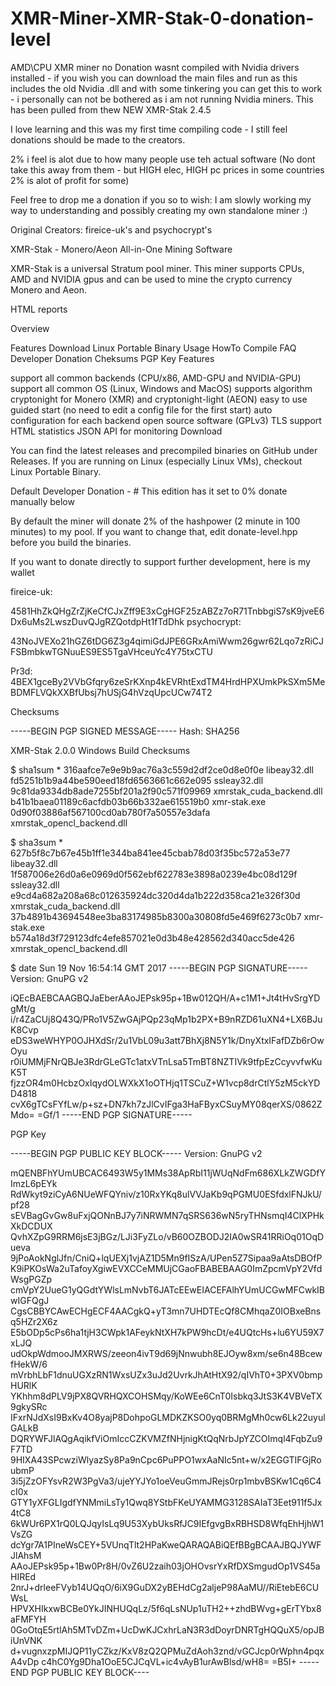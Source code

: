 # XMR-Miner-XMR-Stak-0-donation-level
AMD\CPU XMR miner no Donation wasnt compiled with Nvidia drivers installed - if you wish you can download the main files and run as this includes the old Nvidia .dll and with some tinkering you can get this to work - i personally can not be bothered as i am not running Nvidia miners.
This has been pulled from thew NEW XMR-Stak 2.4.5


I love learning and this was my first time compiling code - I still feel donations should be made to the creators.

2% i feel is alot due to how many people use teh actual software (No dont take this away from them - but HIGH elec, HIGH pc prices in some countries 2% is alot of profit for some)

Feel free to drop me a donation if you so to wish: I am slowly working my way to understanding and possibly creating my own standalone miner :)

Original Creators: fireice-uk's and psychocrypt's

XMR-Stak - Monero/Aeon All-in-One Mining Software

XMR-Stak is a universal Stratum pool miner. This miner supports CPUs, AMD and NVIDIA gpus and can be used to mine the crypto currency Monero and Aeon.

HTML reports

Overview

Features Download Linux Portable Binary Usage HowTo Compile FAQ Developer Donation Cheksums PGP Key Features

support all common backends (CPU/x86, AMD-GPU and NVIDIA-GPU) support all common OS (Linux, Windows and MacOS) supports algorithm cryptonight for Monero (XMR) and cryptonight-light (AEON) easy to use guided start (no need to edit a config file for the first start) auto configuration for each backend open source software (GPLv3) TLS support HTML statistics JSON API for monitoring Download

You can find the latest releases and precompiled binaries on GitHub under Releases. If you are running on Linux (especially Linux VMs), checkout Linux Portable Binary.

Default Developer Donation - # This edition has it set to 0% donate manually below

By default the miner will donate 2% of the hashpower (2 minute in 100 minutes) to my pool. If you want to change that, edit donate-level.hpp before you build the binaries.

If you want to donate directly to support further development, here is my wallet

fireice-uk:

4581HhZkQHgZrZjKeCfCJxZff9E3xCgHGF25zABZz7oR71TnbbgiS7sK9jveE6Dx6uMs2LwszDuvQJgRZQotdpHt1fTdDhk psychocrypt:

43NoJVEXo21hGZ6tDG6Z3g4qimiGdJPE6GRxAmiWwm26gwr62Lqo7zRiCJFSBmbkwTGNuuES9ES5TgaVHceuYc4Y75txCTU

Pr3d: 4BEX1gceBy2VVbGfqry6zeSrKXnp4kEVRhtExdTM4HrdHPXUmkPkSXm5MeBDMFLVQkXXBfUbsj7hUSjG4hVzqUpcUCw74T2

Checksums

-----BEGIN PGP SIGNED MESSAGE----- Hash: SHA256

XMR-Stak 2.0.0 Windows Build Checksums

$ sha1sum * 316aafce7e9e9b9ac76a3c559d2df2ce0d8e0f0e libeay32.dll fd5251b1b9a44be590eed18fd6563661c662e095 ssleay32.dll 9c81da9334db8ade7255bf201a2f90c571f09969 xmrstak_cuda_backend.dll b41b1baea01189c6acfdb03b66b332ae615519b0 xmr-stak.exe 0d90f03886af567100cd0ab780f7a50557e3dafa xmrstak_opencl_backend.dll

$ sha3sum * 627b5f8c7b67e45b1ff1e344ba841ee45cbab78d03f35bc572a53e77 libeay32.dll 1f587006e26d0a6e0969d0f562ebf622783e3898a0239e4bc08d129f ssleay32.dll e9cd4a682a208a68c012635924dc320d4da1b222d358ca21e326f30d xmrstak_cuda_backend.dll 37b4891b43694548ee3ba83174985b8300a30808fd5e469f6273c0b7 xmr-stak.exe b574a18d3f729123dfc4efe857021e0d3b48e428562d340acc5de426 xmrstak_opencl_backend.dll

$ date Sun 19 Nov 16:54:14 GMT 2017 -----BEGIN PGP SIGNATURE----- Version: GnuPG v2

iQEcBAEBCAAGBQJaEberAAoJEPsk95p+1Bw012QH/A+c1M1+Jt4tHvSrgYDgMt/g i/r4ZaCUj8Q43Q/PRo1V5ZwGAjPQp23qMp1b2PX+B9nRZD61uXN4+LX6BJuK8Cvp eDS3weWHYP0OJHXdSr/2u1VbL09u3att7BhXj8N5Y1k/DnyXtxIFafDZb6rOwOyu r0iUMMjFNrQBJe3RdrGLeGTc1atxVTnLsa5TmBT8NZTIVk9tfpEzCcyvvfwKuK5T fjzzOR4m0HcbzOxIqydOLWXkX1oOTHjq1TSCuZ+W1vcp8drCtlY5zM5ckYDD4818 cvX6gTCsFYfLw/p+sz+DN7kh7zJlCvIFga3HaFByxCSuyMY08qerXS/0862ZMdo= =Gf/1 -----END PGP SIGNATURE-----

PGP Key

-----BEGIN PGP PUBLIC KEY BLOCK----- Version: GnuPG v2

mQENBFhYUmUBCAC6493W5y1MMs38ApRbI11jWUqNdFm686XLkZWGDfYImzL6pEYk RdWkyt9ziCyA6NUeWFQYniv/z10RxYKq8ulVVJaKb9qPGMU0ESfdxlFNJkU/pf28 sEVBagGvGw8uFxjQONnBJ7y7iNRWMN7qSRS636wN5ryTHNsmqI4ClXPHkXkDCDUX QvhXZpG9RRM6jsE3jBGz/LJi3FyZLo/vB60OZBODJ2IA0wSR41RRiOq01OqDueva 9jPoAokNglJfn/CniQ+lqUEXj1vjAZ1D5Mn9fISzA/UPen5Z7Sipaa9aAtsDBOfP K9iPKOsWa2uTafoyXgiwEVXCCeMMUjCGaoFBABEBAAG0ImZpcmVpY2VfdWsgPGZp cmVpY2UueG1yQGdtYWlsLmNvbT6JATcEEwEIACEFAlhYUmUCGwMFCwkIBwIGFQgJ CgsCBBYCAwECHgECF4AACgkQ+yT3mn7UHDTEcQf8CMhqaZ0IOBxeBnsq5HZr2X6z E5bODp5cPs6ha1tjH3CWpk1AFeykNtXH7kPW9hcDt/e4UQtcHs+lu6YU59X7xLJQ udOkpWdmooJMXRWS/zeeon4ivT9d69jNnwubh8EJOyw8xm/se6n48BcewfHekW/6 mVrbhLbF1dnuUGXzRN1WxsUZx3uJd2UvrkJhAtHtX92/qIVhT0+3PXV0bmpHURlK YKhhm8dPLV9jPX8QVRHQXCOHSMqy/KoWEe6CnT0Isbkq3JtS3K4VBVeTX9gkySRc IFxrNJdXsI9BxKv4O8yajP8DohpoGLMDKZKSO0yq0BRMgMh0cw6Lk22uyulGALkB DQRYWFJlAQgAqikfViOmIccCZKVMZfNHjnigKtQqNrbJpYZCOImql4FqbZu9F7TD 9HIXA43SPcwziWlyazSy8Pa9nCpc6PuPPO1wxAaNIc5nt+w/x2EGGTIFGjRoubmP 3i5jZzOFYsvR2W3PgVa3/ujeYYJYo1oeVeuGmmJRejs0rp1mbvBSKw1Cq6C4cI0x GTY1yXFGLIgdfYNMmiLsTy1Qwq8YStbFKeUYAMMG3128SAIaT3Eet911f5Jx4tC8 6kWUr6PX1rQ0LQJqyIsLq9U53XybUksRfJC9IEfgvgBxRBHSD8WfqEhHjhW1VsZG dcYgr7A1PIneWsCEY+5VUnqTlt2HPaKweQARAQABiQEfBBgBCAAJBQJYWFJlAhsM AAoJEPsk95p+1Bw0Pr8H/0vZ6U2zaih03jOHOvsrYxRfDXSmgudOp1VS45aHIREd 2nrJ+drleeFVyb14UQqO/6iX9GuDX2yBEHdCg2aljeP98AaMU//RiEtebE6CUWsL HPVXHIkxwBCBe0YkJINHUQqLz/5f6qLsNUp1uTH2++zhdBWvg+gErTYbx8aFMFYH 0GoOtqE5rtlAh5MTvDZm+UcDwKJCxhrLaN3R3dDoyrDNRTgHQQuX5/opJBiUnVNK d+vugnxzpMIJQP11yCZkz/KxV8zQ2QPMuZdAoh3znd/vGCJcp0rWphn4pqxA4vDp c4hC0Yg9Dha1OoE5CJCqVL+ic4vAyB1urAwBlsd/wH8= =B5I+ -----END PGP PUBLIC KEY BLOCK----
